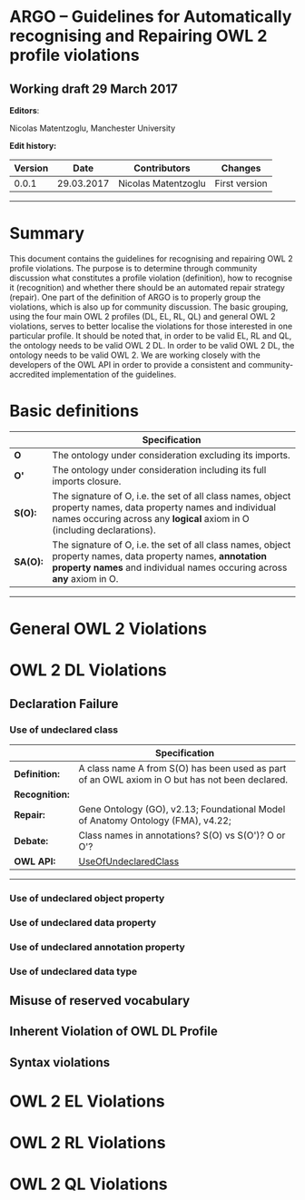 ARGO – Guidelines for Automatically recognising and Repairing OWL 2 profile violations
==============

## Working draft 29 March 2017

**Editors**:

Nicolas Matentzoglu, Manchester University

**Edit history:**

| Version | Date | Contributors | Changes |
|---|---|---|---|
| 0.0.1 | 29.03.2017 | Nicolas Matentzoglu | First version |
----

# Summary 
This document contains the guidelines for recognising and repairing OWL 2 profile violations. The purpose is to determine through community discussion what constitutes a profile violation (definition), how to recognise it (recognition) and whether there should be an automated repair strategy (repair). One part of the definition of ARGO is to properly group the violations, which is also up for community discussion. The basic grouping, using the four main OWL 2 profiles (DL, EL, RL, QL) and general OWL 2 violations, serves to better localise the violations for those interested in one particular profile. It should be noted that, in order to be valid EL, RL and QL, the ontology needs to be valid OWL 2 DL. In order to be valid OWL 2 DL, the ontology needs to be valid OWL 2. We are working closely with the developers of the OWL API in order to provide a consistent and community-accredited implementation of the guidelines. 

# Basic definitions

|  | Specification |
|---|---|
| **O** | The ontology under consideration excluding its imports. |
| **O'** | The ontology under consideration including its full imports closure. |
| **S(O):** | The signature of O, i.e. the set of all class names, object property names, data property names and individual names occuring across any **logical** axiom in O (including declarations). |
| **SA(O):** | The signature of O, i.e. the set of all class names, object property names, data property names, **annotation property names** and individual names occuring across **any** axiom in O. |
----

# General OWL 2 Violations

# OWL 2 DL Violations

## Declaration Failure

### Use of undeclared class

|  | Specification |
|---|---|
| **Definition:** | A class name A from S(O) has been used as part of an OWL axiom in O but has not been declared. |
| **Recognition:** |  |
| **Repair:** | Gene Ontology (GO), v2.13; Foundational Model of Anatomy Ontology (FMA), v4.22; |
| **Debate:** | Class names in annotations? S(O) vs S(O')? O or O'? |
| **OWL API:** | [UseOfUndeclaredClass](http://owlcs.github.io/owlapi/apidocs_5/org/semanticweb/owlapi/profiles/violations/UseOfUndeclaredClass.html) |
----

### Use of undeclared object property

### Use of undeclared data property

### Use of undeclared annotation property

### Use of undeclared data type

## Misuse of reserved vocabulary

## Inherent Violation of OWL DL Profile

## Syntax violations

# OWL 2 EL Violations

# OWL 2 RL Violations

# OWL 2 QL Violations




